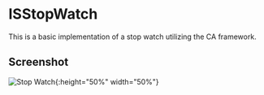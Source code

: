 # ISStopWatch

This is a basic implementation of a stop watch utilizing the CA framework.

## Screenshot
![Stop Watch](../master/images/ISStopWatch.png){:height="50%" width="50%"}
